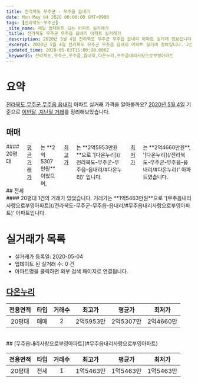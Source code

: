 ```yaml
---
title: 전라북도 무주군 - 무주읍 읍내리
date: Mon May 04 2020 00:00:00 GMT+0900
tags: [전라북도-무주군]
_site_name: 매일 업데이트 되는 아파트 실거래가
_title: 전라북도 무주군 무주읍 읍내리 아파트 실거래가
_description: 2020년 5월 4일 전라북도 무주군 무주읍 읍내리 아파트 실거래 정보입니다. 2건 아파트 정보가 있습니다.
_excerpt: 2020년 5월 4일 전라북도 무주군 무주읍 읍내리 아파트 실거래 정보입니다. 2건 아파트 정보가 있습니다.
_updated_time: 2020-05-03T15:00:00.000Z
_keywords: 전라북도,무주군,무주읍,읍내리,다온누리,무주읍내리사랑으로부영아파트
---
```





# 요약
<ins>전라북도 무주군 무주읍 읍내리</ins> 아파트 실거래 가격을 알아볼까요? <ins>2020년 5월 4일</ins> 기준으로 <ins>이번달, 지난달 거래</ins>를 정리해보았습니다.

## 매매
<div class="container">
<div class="twelve columns" markdown="1">
#### 20평대
<ins>평균 거래가</ins>는 **2억5307만원**이었으며, <ins>최고가</ins>는 **2억5953만원**으로 '[다온누리](/전라북도-무주군-무주읍-읍내리/#다온누리)' 입니다. <ins>최저가</ins>는 **2억4660만원**, '[다온누리](/전라북도-무주군-무주읍-읍내리/#다온누리)' 아파트였습니다.
</div>
</div>
## 전세
<div class="container">
<div class="twelve columns" markdown="1">
#### 20평대
1건의 거래가 있었습니다. 거래가는 **1억5463만원**으로 '[무주읍내리사랑으로부영아파트](/전라북도-무주군-무주읍-읍내리/#무주읍내리사랑으로부영아파트)' 아파트입니다.
</div>
</div>



# 실거래가 목록
- 실거래가 등록일: 2020-05-04
- 업데이트 된 실거래 수: 0 건
- 아파트명을 클릭하면 외부 검색 페이지로 연결됩니다.

## [다온누리](#다온누리)

|전용면적|타입|거래수|최고가|평균가|최저가|
|:---:|:---:|:---:|:---:|:---:|:---:|
|20평대|<span class="deal-type-1">매매</span>|2|2억5953만|2억5307만|2억4660만|

<br/>
## [무주읍내리사랑으로부영아파트](#무주읍내리사랑으로부영아파트)

|전용면적|타입|거래수|최고가|평균가|최저가|
|:---:|:---:|:---:|:---:|:---:|:---:|
|20평대|<span class="deal-type-2">전세</span>|1|1억5463만|1억5463만|1억5463만|

<br/>



